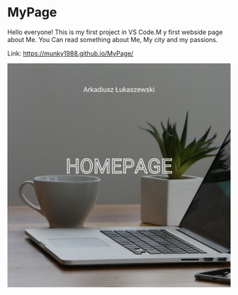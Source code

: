# MyPage

Hello everyone!
This is my first project in VS Code.M
y first webside page about Me.
You Can read something about Me, My city and my passions.

Link: https://munky1988.github.io/MyPage/

![HomePage](https://github.com/munky1988/MyPage/blob/main/images/HomePage.jpg?raw=true)
